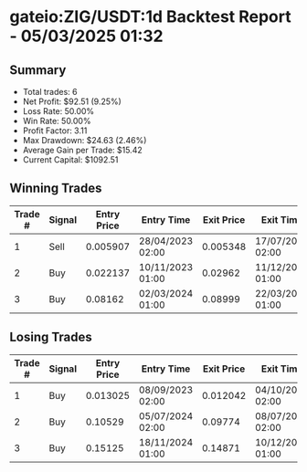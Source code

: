 # gateio:ZIG/USDT:1d Backtest Report - 05/03/2025 01:32
## Summary

- Total trades: 6
- Net Profit: $92.51 (9.25%)
- Loss Rate: 50.00%
- Win Rate: 50.00%
- Profit Factor: 3.11
- Max Drawdown: $24.63 (2.46%)
- Average Gain per Trade: $15.42
- Current Capital: $1092.51

## Winning Trades

| Trade # | Signal | Entry Price | Entry Time | Exit Price | Exit Time | Gain |
|---------|--------|-------------|------------|------------|-----------|------|
| 1 | Sell | 0.005907 | 28/04/2023 02:00 | 0.005348 | 17/07/2023 02:00 | $23.66 |
| 2 | Buy | 0.022137 | 10/11/2023 01:00 | 0.02962 | 11/12/2023 01:00 | $84.87 |
| 3 | Buy | 0.08162 | 02/03/2024 01:00 | 0.08999 | 22/03/2024 01:00 | $27.92 |


## Losing Trades

| Trade # | Signal | Entry Price | Entry Time | Exit Price | Exit Time | Loss |
|---------|--------|-------------|------------|------------|-----------|------|
| 1 | Buy | 0.013025 | 08/09/2023 02:00 | 0.012042 | 04/10/2023 02:00 | $19.31 |
| 2 | Buy | 0.10529 | 05/07/2024 02:00 | 0.09774 | 08/07/2024 02:00 | $20.03 |
| 3 | Buy | 0.15125 | 18/11/2024 01:00 | 0.14871 | 10/12/2024 01:00 | $4.61 |

